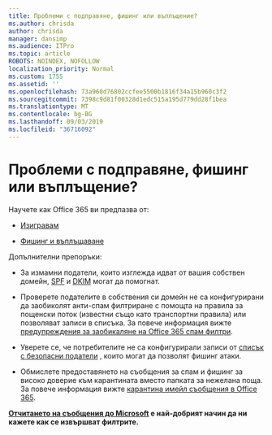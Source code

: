 ```yaml
---
title: Проблеми с подправяне, фишинг или въплъщение?
ms.author: chrisda
author: chrisda
manager: dansimp
ms.audience: ITPro
ms.topic: article
ROBOTS: NOINDEX, NOFOLLOW
localization_priority: Normal
ms.custom: 1755
ms.assetid: ''
ms.openlocfilehash: 73a960d76802ccfee5500b1816f34a15b960c3f2
ms.sourcegitcommit: 7398c9d81f00328d1edc515a195d779dd28f1bea
ms.translationtype: MT
ms.contentlocale: bg-BG
ms.lasthandoff: 09/03/2019
ms.locfileid: "36716092"
---
```

# <a name="issues-with-spoofing-phishing-or-impersonation"></a>Проблеми с подправяне, фишинг или въплъщение?

Научете как Office 365 ви предпазва от:

- [Изигравам](https://docs.microsoft.com/office365/securitycompliance/anti-spoofing-protection)

- [Фишинг и въплъщаване](https://docs.microsoft.com/office365/securitycompliance/atp-anti-phishing)

Допълнителни препоръки:

- За измамни податели, които изглежда идват от вашия собствен домейн, [SPF](https://docs.microsoft.com/office365/securitycompliance/set-up-spf-in-office-365-to-help-prevent-spoofing) и [DKIM](https://docs.microsoft.com/office365/securitycompliance/use-dkim-to-validate-outbound-email) могат да помогнат.

- Проверете подателите в собствения си домейн не са конфигурирани да заобиколят анти-спам филтриране с помощта на правила за пощенски поток (известни също като транспортни правила) или позволяват записи в списъка. За повече информация вижте [предупреждения за заобикаляне на Office 365 спам филтри](https://docs.microsoft.com/exchange/troubleshoot/antispam/cautions-against-bypassing-spam-filters).

- Уверете се, че потребителите не са конфигурирали записи от [списък с безопасни податели](https://support.office.com/article/BE1BAEA0-BEAB-4A30-B968-9004332336CE) , които могат да позволят фишинг атаки.

- Обмислете предоставянето на съобщения за спам и фишинг за високо доверие към карантината вместо папката за нежелана поща. За повече информация вижте [карантина имейл съобщения в Office 365](https://docs.microsoft.com/office365/securitycompliance/quarantine-email-messages).

**[Отчитането на съобщения до Microsoft](https://support.office.com/article/b5caa9f1-cdf3-4443-af8c-ff724ea719d2) е най-добрият начин да ни кажете как се извършват филтрите.**
